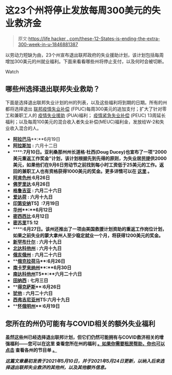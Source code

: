 # 这23个州将停止发放每周300美元的失业救济金

> 原文:[https://life hacker . com/these-12-States-is-ending-the-extra-300-week-in-u-1846881387](https://lifehacker.com/these-12-states-are-ending-the-extra-300-per-week-in-u-1846881387)

以劳动力短缺为由，23个州宣布退出联邦政府的失业援助计划，该计划包括每周增加300美元的州就业福利。下面来看看哪些州将停止支付，以及何时会被切断。

Watch

## 哪些州选择退出联邦失业救助？

下面是选择退出联邦失业计划的州的列表，以及这些福利将到期的日期。所有的州都将选择退出 [联邦疫情失业补偿](https://www.investopedia.com/federal-pandemic-unemployment-compensation-fpuc-definition-4802039) (FPUC)每周300美元的追加支付；扩大了针对零工和兼职工人的 [疫情失业援助](https://www.investopedia.com/pandemic-unemployment-assistance-pua-definition-4802064) (PUA)福利； [疫情紧急失业补偿](https://www.investopedia.com/pandemic-emergency-unemployment-compensation-peuc-definition-4802046) (PEUC) 13周延长福利；以及每周100美元的混合收入者失业补偿(MEUC)福利金，发放给W-2和失业收入混合的人。

*   [**阿拉巴马**](https://governor.alabama.gov/newsroom/2021/05/governor-kay-ivey-announces-end-of-participation-in-all-federal-pandemic-unemployment-compensation-programs/)**:**6月19日
*   [**阿拉斯加**](https://labor.alaska.gov/news/2021/news21-16.htm) **:** 六月十二日
*   [](https://azgovernor.gov/governor/news/2021/05/governor-ducey-announces-arizona-back-work)****:**7月10日。亚利桑那州州长道格·杜西(Doug Ducey)也宣布了一项“2000美元重返工作奖金”计划，该计划根据先到先得的原则，为失业居民提供2000美元，如果他们在9月6日劳动节之前找到每小时工资低于25美元的工作。返回的兼职工人也有资格获得1000美元的奖金。更多详情可以在 [这里](https://azgovernor.gov/governor/news/2021/05/governor-ducey-announces-arizona-back-work) 。**
*   **[**阿肯色州**](https://governor.arkansas.gov/news-media/press-releases/arkansas-to-opt-out-of-federal-supplemental-unemployment-program)**:**6月26日**
*   **[**佛罗里达**](https://www.floridajobs.org/news-center/DEO-Press/2021/05/24/florida-department-of-economic-opportunity-announces-florida-s-withdrawal-from-federal-pandemic-unemployment-compensation-program)**:**6月26日**
*   **[**格鲁吉亚**](https://dol.georgia.gov/press-releases/2021-05-13/governor-kemp-state-labor-commissioner-announce-economic-recovery-plan) **:** 六月二十六日**
*   **[**爱达荷**](https://gov.idaho.gov/pressrelease/its-time-to-get-back-to-work-gov-little-ends-idahos-participation-in-all-federal-pandemic-unemployment-compensation-programs/) **:** 六月十九日**
*   **[**印第安纳**](https://www.wthr.com/article/news/indiana-to-end-federal-pandemic-unemployment-benefits/531-2c235b96-f749-48a8-a33b-5dd3d22e6f93)T5】:7月19日**
*   **[**华州**](https://www.iowaworkforcedevelopment.gov/iowa-end-participation-federal-unemployment-benefit-programs-citing-strong-labor-market-and#:~:text=Effective%20June%2012%2C%202021%2C%20the,pandemic%2Drelated%20unemployment%20benefit%20programs.&text=The%20last%20payable%20week%20for%20FPUC%20will%20be%20the%20week,Unemployment%20Assistance%20(PUA)%20program.)**:**6月12日**
*   **[**密西西比**](https://www.mississippifreepress.org/11971/gov-reeves-ending-federal-aid-for-unemployed-mississippians-rejecting-rescue-act-funds/)**:**6月12日**
*   **[**密苏里**](https://governor.mo.gov/press-releases/archive/governor-parson-announces-missouri-end-all-federal-pandemic-related)T5**:**12**
*   **[](https://www.nbcnews.com/news/us-news/montana-governor-ends-extra-unemployment-payments-citing-worker-shortage-n1266346)****:**6月27日。该州还推出了一项由美国救援计划资助的重返工作岗位计划，如果之前失业的蒙大拿州人至少稳定就业一个月，将获得1200美元的奖金。****
*   ****[**新罕布什尔**](https://www.unemploymentbenefits.nh.gov/) **:** 六月十九日****
*   ****[**北达科他州**](https://www.governor.nd.gov/news/north-dakota-restore-pre-pandemic-unemployment-programs-address-statewide-workforce-shortage) **:** 六月十九日****
*   ****[**俄亥俄州**](https://jfs.ohio.gov/caa/) **:** 六月二十六日****
*   ****[**俄克拉荷马**](https://oklahoma.gov/content/dam/ok/en/oesc/documents/misc/unemployment-benefit-changes.pdf)**:**6月26日****
*   ****[**南卡罗来纳州**](http://www.dew.sc.gov/covid-19-resources/covid-federal-programs#:~:text=Important%20Dates%20Recap%3A,and%20available%20in%20South%20Carolina.)**:**6月30日****
*   ****[**南达科他州**](https://news.sd.gov/newsitem.aspx?id=28056#:~:text=are%20being%20paid.-,South%20Dakota%20will%20no%20longer%20participate%20in%20the%20federal%20Pandemic,COVID%2D19%2Drelated%20reasons.)T5**:**六月二十六日****
*   ****[**田纳西**](https://www.tn.gov/governor/news/2021/5/11/gov--lee-pushes-return-to-work--economic-recovery.html) **:** 七月三日****
*   ****[**得克萨斯**](https://gov.texas.gov/news/post/governor-abbott-announces-end-to-federal-pandemic-related-unemployment-benefits)**:**6月26日****
*   ****[**犹他**](https://jobs.utah.gov/covid19/fedpandemicuicompfaq.pdf) **:** 六月二十六日****
*   ****[**西弗吉尼亚州**](https://workforcewv.org/workforce/entry/west-virginia-to-end-participation-in-federal-supplemental-unemployment-benefit-program)T5**:**六月十九日****
*   ****[**怀俄明州**](http://www.wyomingworkforce.org/news/2021-05-12)**:**6月19日****

## ******您所在的州仍可能有与COVID相关的额外失业福利******

****虽然这些州已经选择退出联邦计划，但它们仍然可能拥有与COVID救济相关的增强福利——您可以在这里 查看您所在州的福利 [。如果你需要租房帮助，你也可以点击](https://gusto.com/blog/people-management/covid-state-unemployment-insurance-benefits) 查看各州的节目单 [。](https://nlihc.org/rental-assistance)****

*****这篇文章最初发表于2021年5月10日，并于2021年5月24日更新，以纳入后来选择退出联邦失业救济的其他州，以及其他额外信息。*****